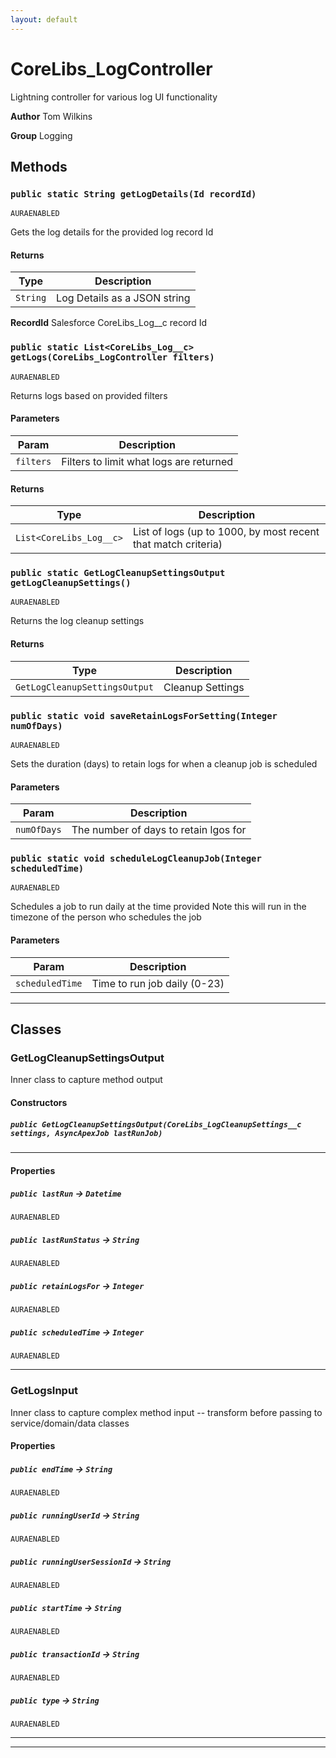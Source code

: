 ```yaml
---
layout: default
---
```

# CoreLibs_LogController

Lightning controller for various log UI functionality


**Author** Tom Wilkins


**Group** Logging

## Methods
### `public static String getLogDetails(Id recordId)`

`AURAENABLED`

Gets the log details for the provided log record Id

#### Returns

|Type|Description|
|---|---|
|`String`|Log Details as a JSON string|


**RecordId** Salesforce CoreLibs_Log__c record Id

### `public static List<CoreLibs_Log__c> getLogs(CoreLibs_LogController filters)`

`AURAENABLED`

Returns logs based on provided filters

#### Parameters

|Param|Description|
|---|---|
|`filters`|Filters to limit what logs are returned|

#### Returns

|Type|Description|
|---|---|
|`List<CoreLibs_Log__c>`|List of logs (up to 1000, by most recent that match criteria)|

### `public static GetLogCleanupSettingsOutput getLogCleanupSettings()`

`AURAENABLED`

Returns the log cleanup settings

#### Returns

|Type|Description|
|---|---|
|`GetLogCleanupSettingsOutput`|Cleanup Settings|

### `public static void saveRetainLogsForSetting(Integer numOfDays)`

`AURAENABLED`

Sets the duration (days) to retain logs for when a cleanup job is scheduled

#### Parameters

|Param|Description|
|---|---|
|`numOfDays`|The number of days to retain lgos for|

### `public static void scheduleLogCleanupJob(Integer scheduledTime)`

`AURAENABLED`

Schedules a job to run daily at the time provided Note this will run in the timezone of the person who schedules the job

#### Parameters

|Param|Description|
|---|---|
|`scheduledTime`|Time to run job daily (0-23)|

---
## Classes
### GetLogCleanupSettingsOutput

Inner class to capture method output

#### Constructors
##### `public GetLogCleanupSettingsOutput(CoreLibs_LogCleanupSettings__c settings, AsyncApexJob lastRunJob)`
---
#### Properties

##### `public lastRun` → `Datetime`

`AURAENABLED` 

##### `public lastRunStatus` → `String`

`AURAENABLED` 

##### `public retainLogsFor` → `Integer`

`AURAENABLED` 

##### `public scheduledTime` → `Integer`

`AURAENABLED` 

---

### GetLogsInput

Inner class to capture complex method input -- transform before
passing to service/domain/data classes

#### Properties

##### `public endTime` → `String`

`AURAENABLED` 

##### `public runningUserId` → `String`

`AURAENABLED` 

##### `public runningUserSessionId` → `String`

`AURAENABLED` 

##### `public startTime` → `String`

`AURAENABLED` 

##### `public transactionId` → `String`

`AURAENABLED` 

##### `public type` → `String`

`AURAENABLED` 

---

---

